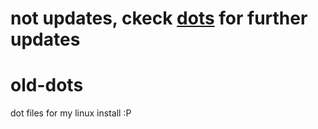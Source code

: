 # not updates, ckeck [dots](https://github.com/Felix-Kyun/dots) for further updates


# old-dots
dot files for my linux install :P

